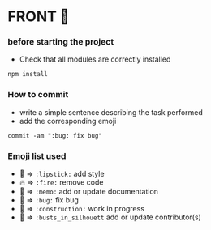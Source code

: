 # FRONT 🛫 
### before starting the project
- Check that all modules are correctly installed 
```
npm install
```
### How to commit
- write a simple sentence describing the task performed
- add the corresponding emoji
```
commit -am ":bug: fix bug"
```
### Emoji list used
- 💄   => `` :lipstick: `` add style
- 🔥  => `` :fire: `` remove code
- 📝  => `` :memo: `` add or update documentation
- 🐛 => `` :bug: `` fix bug
- 🚧 => `` :construction: `` work in progress
- 👤 => `` :busts_in_silhouett `` add or update contributor(s)